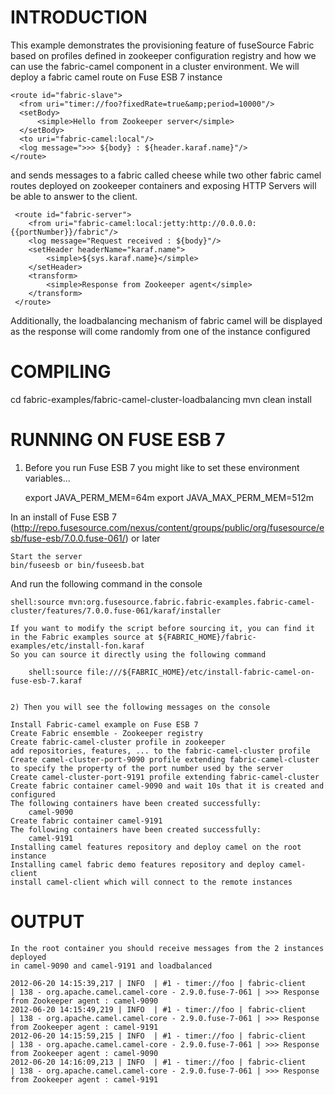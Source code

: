 ﻿﻿INTRODUCTION
============

This example demonstrates the provisioning feature of fuseSource Fabric based on profiles
defined in zookeeper configuration registry and how we can use the fabric-camel component in
a cluster environment.  We will deploy a fabric camel route on Fuse ESB 7 instance

    <route id="fabric-slave">
      <from uri="timer://foo?fixedRate=true&amp;period=10000"/>
      <setBody>
          <simple>Hello from Zookeeper server</simple>
      </setBody>
      <to uri="fabric-camel:local"/>
      <log message=">>> ${body} : ${header.karaf.name}"/>
    </route>

and sends messages to a fabric called cheese while two other fabric camel routes deployed on zookeeper
containers and exposing HTTP Servers will be able to answer to the client.

     <route id="fabric-server">
        <from uri="fabric-camel:local:jetty:http://0.0.0.0:{{portNumber}}/fabric"/>
        <log message="Request received : ${body}"/>
        <setHeader headerName="karaf.name">
            <simple>${sys.karaf.name}</simple>
        </setHeader>
        <transform>
            <simple>Response from Zookeeper agent</simple>
        </transform>
     </route>

Additionally, the loadbalancing mechanism of fabric camel will be displayed as the response will come randomly
from one of the instance configured

COMPILING
=========
cd fabric-examples/fabric-camel-cluster-loadbalancing
mvn clean install

RUNNING ON FUSE ESB 7
=====================
1) Before you run Fuse ESB 7 you might like to set these environment variables...

    export JAVA_PERM_MEM=64m
    export JAVA_MAX_PERM_MEM=512m

In an install of Fuse ESB 7 (http://repo.fusesource.com/nexus/content/groups/public/org/fusesource/esb/fuse-esb/7.0.0.fuse-061/) or later

    Start the server
    bin/fuseesb or bin/fuseesb.bat

And run the following command in the console

    shell:source mvn:org.fusesource.fabric.fabric-examples.fabric-camel-cluster/features/7.0.0.fuse-061/karaf/installer

    If you want to modify the script before sourcing it, you can find it in the Fabric examples source at ${FABRIC_HOME}/fabric-examples/etc/install-fon.karaf
    So you can source it directly using the following command

        shell:source file:///${FABRIC_HOME}/etc/install-fabric-camel-on-fuse-esb-7.karaf


    2) Then you will see the following messages on the console

    Install Fabric-camel example on Fuse ESB 7
    Create Fabric ensemble - Zookeeper registry
    Create fabric-camel-cluster profile in zookeeper
    add repositories, features, ... to the fabric-camel-cluster profile
    Create camel-cluster-port-9090 profile extending fabric-camel-cluster to specify the property of the port number used by the server
    Create camel-cluster-port-9191 profile extending fabric-camel-cluster
    Create fabric container camel-9090 and wait 10s that it is created and configured
    The following containers have been created successfully:
    	camel-9090
    Create fabric container camel-9191
    The following containers have been created successfully:
    	camel-9191
    Installing camel features repository and deploy camel on the root instance
    Installing camel fabric demo features repository and deploy camel-client
    install camel-client which will connect to the remote instances

OUTPUT
======

    In the root container you should receive messages from the 2 instances deployed
    in camel-9090 and camel-9191 and loadbalanced

    2012-06-20 14:15:39,217 | INFO  | #1 - timer://foo | fabric-client                    | 138 - org.apache.camel.camel-core - 2.9.0.fuse-7-061 | >>> Response from Zookeeper agent : camel-9090
    2012-06-20 14:15:49,219 | INFO  | #1 - timer://foo | fabric-client                    | 138 - org.apache.camel.camel-core - 2.9.0.fuse-7-061 | >>> Response from Zookeeper agent : camel-9191
    2012-06-20 14:15:59,215 | INFO  | #1 - timer://foo | fabric-client                    | 138 - org.apache.camel.camel-core - 2.9.0.fuse-7-061 | >>> Response from Zookeeper agent : camel-9090
    2012-06-20 14:16:09,213 | INFO  | #1 - timer://foo | fabric-client                    | 138 - org.apache.camel.camel-core - 2.9.0.fuse-7-061 | >>> Response from Zookeeper agent : camel-9191




